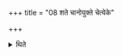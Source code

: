 +++
title = "08 शते चानोयुक्ते चेत्येके"

+++

<details><summary>थिते</summary>

8. According to some two hundred (cows) and two yoked carts. 
</details>

